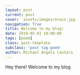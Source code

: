 ```yaml
---
layout: post
current: post
cover:  assets/images/erwin.jpg
navigation: True
title: Welcome to my blog!
date: 2019-05-01 10:00:00
tags: [poem]
class: post-template
subclass: 'post tag-poem'
author: Michael Angelo Cantara
---
```


Hey there! Welcome to my blog